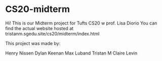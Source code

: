# CS20-midterm

Hi! This is our Midterm project for Tufts CS20 w prof. Lisa Diorio
You can find the actual website hosted at tristanm.sgedu.site/cs20/midterm/index.html

This project was made by:

Henry Nissen
Dylan Keenan
Max Luband
Tristan M
Claire Levin